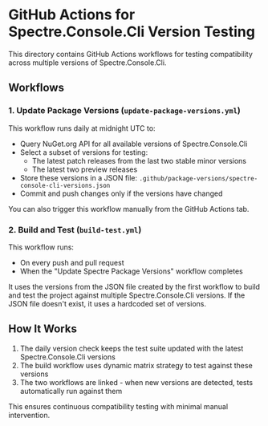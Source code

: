 # GitHub Actions for Spectre.Console.Cli Version Testing

This directory contains GitHub Actions workflows for testing compatibility across multiple versions of Spectre.Console.Cli.

## Workflows

### 1. Update Package Versions (`update-package-versions.yml`)

This workflow runs daily at midnight UTC to:

- Query NuGet.org API for all available versions of Spectre.Console.Cli
- Select a subset of versions for testing:
  - The latest patch releases from the last two stable minor versions
  - The latest two preview releases
- Store these versions in a JSON file: `.github/package-versions/spectre-console-cli-versions.json`
- Commit and push changes only if the versions have changed

You can also trigger this workflow manually from the GitHub Actions tab.

### 2. Build and Test (`build-test.yml`)

This workflow runs:

- On every push and pull request
- When the "Update Spectre Package Versions" workflow completes

It uses the versions from the JSON file created by the first workflow to build and test the project against multiple Spectre.Console.Cli versions. If the JSON file doesn't exist, it uses a hardcoded set of versions.

## How It Works

1. The daily version check keeps the test suite updated with the latest Spectre.Console.Cli versions
2. The build workflow uses dynamic matrix strategy to test against these versions
3. The two workflows are linked - when new versions are detected, tests automatically run against them

This ensures continuous compatibility testing with minimal manual intervention.
